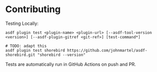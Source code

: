 # Contributing

Testing Locally:

```shell
asdf plugin test <plugin-name> <plugin-url> [--asdf-tool-version <version>] [--asdf-plugin-gitref <git-ref>] [test-command*]

# TODO: adapt this
asdf plugin test shorebird https://github.com/johnmartel/asdf-shorebird.git "shorebird --version"
```

Tests are automatically run in GitHub Actions on push and PR.
